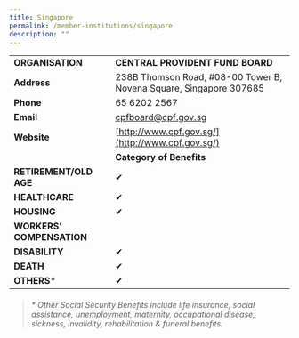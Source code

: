 ```yaml
---
title: Singapore
permalink: /member-institutions/singapore
description: ""
---
```

|  |  | 
| -------- | -------- | 
| **ORGANISATION** | **CENTRAL PROVIDENT FUND BOARD** | 
| **Address** | 238B Thomson Road, #08-00 Tower B, Novena Square, Singapore 307685 | 
| **Phone** | 65 6202 2567 | 
| **Email** | [cpfboard@cpf.gov.sg](mailto:cpfboard@cpf.gov.sg) | 
| **Website** | [http://www.cpf.gov.sg/](http://www.cpf.gov.sg/) | 
| | **Category of Benefits**|
| **RETIREMENT/OLD AGE** | ✔ | 
| **HEALTHCARE** | ✔  | 
| **HOUSING** | ✔ | 
| **WORKERS' COMPENSATION** |   | 
| **DISABILITY** | ✔ | 
| **DEATH** | ✔ | 
| **OTHERS*** | ✔ |

> ###### \* Other Social Security Benefits include life insurance, social assistance, unemployment, maternity, occupational disease, sickness, invalidity, rehabilitation & funeral benefits.